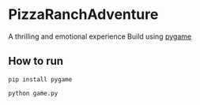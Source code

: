 # PizzaRanchAdventure
A thrilling and emotional experience
Build using [pygame](https://www.pygame.org/news)

## How to run
`pip install pygame`

`python game.py`
